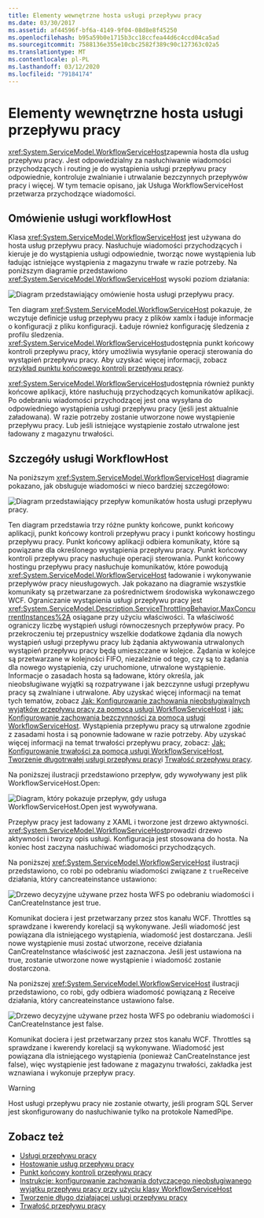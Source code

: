 ```yaml
---
title: Elementy wewnętrzne hosta usługi przepływu pracy
ms.date: 03/30/2017
ms.assetid: af44596f-bf6a-4149-9f04-08d8e8f45250
ms.openlocfilehash: b95a59b0e1715b3cc18ccfea44d6c4ccd04ca5ad
ms.sourcegitcommit: 7588136e355e10cbc2582f389c90c127363c02a5
ms.translationtype: MT
ms.contentlocale: pl-PL
ms.lasthandoff: 03/12/2020
ms.locfileid: "79184174"
---
```

# <a name="workflow-service-host-internals"></a>Elementy wewnętrzne hosta usługi przepływu pracy
<xref:System.ServiceModel.WorkflowServiceHost>zapewnia hosta dla usług przepływu pracy. Jest odpowiedzialny za nasłuchiwanie wiadomości przychodzących i routing je do wystąpienia usługi przepływu pracy odpowiednie, kontroluje zwalnianie i utrwalanie bezczynnych przepływów pracy i więcej. W tym temacie opisano, jak Usługa WorkflowServiceHost przetwarza przychodzące wiadomości.  
  
## <a name="workflowservicehost-overview"></a>Omówienie usługi workflowHost  

Klasa <xref:System.ServiceModel.WorkflowServiceHost> jest używana do hosta usług przepływu pracy. Nasłuchuje wiadomości przychodzących i kieruje je do wystąpienia usługi odpowiednie, tworząc nowe wystąpienia lub ładując istniejące wystąpienia z magazynu trwałe w razie potrzeby. Na poniższym diagramie przedstawiono <xref:System.ServiceModel.WorkflowServiceHost> wysoki poziom działania:
  
 ![Diagram przedstawiający omówienie hosta usługi przepływu pracy.](./media/workflow-service-host-internals/workflow-service-host-high-level-overview.gif)  
  
 Ten diagram <xref:System.ServiceModel.WorkflowServiceHost> pokazuje, że wczytuje definicje usług przepływu pracy z plików xamlx i ładuje informacje o konfiguracji z pliku konfiguracji. Ładuje również konfigurację śledzenia z profilu śledzenia. <xref:System.ServiceModel.WorkflowServiceHost>udostępnia punkt końcowy kontroli przepływu pracy, który umożliwia wysyłanie operacji sterowania do wystąpień przepływu pracy.  Aby uzyskać więcej informacji, zobacz [przykład punktu końcowego kontroli przepływu pracy](../../../../docs/framework/wcf/feature-details/workflow-control-endpoint.md).  
  
 <xref:System.ServiceModel.WorkflowServiceHost>udostępnia również punkty końcowe aplikacji, które nasłuchują przychodzących komunikatów aplikacji. Po odebraniu wiadomości przychodzącej jest ona wysyłana do odpowiedniego wystąpienia usługi przepływu pracy (jeśli jest aktualnie załadowana). W razie potrzeby zostanie utworzone nowe wystąpienie przepływu pracy. Lub jeśli istniejące wystąpienie zostało utrwalone jest ładowany z magazynu trwałości.  
  
## <a name="workflowservicehost-details"></a>Szczegóły usługi WorkflowHost  
 Na poniższym <xref:System.ServiceModel.WorkflowServiceHost> diagramie pokazano, jak obsługuje wiadomości w nieco bardziej szczegółowo:  
  
 ![Diagram przedstawiający przepływ komunikatów hosta usługi przepływu pracy.](./media/workflow-service-host-internals/workflow-service-host-message-flow.gif)  
  
 Ten diagram przedstawia trzy różne punkty końcowe, punkt końcowy aplikacji, punkt końcowy kontroli przepływu pracy i punkt końcowy hostingu przepływu pracy. Punkt końcowy aplikacji odbiera komunikaty, które są powiązane dla określonego wystąpienia przepływu pracy. Punkt końcowy kontroli przepływu pracy nasłuchuje operacji sterowania. Punkt końcowy hostingu przepływu pracy nasłuchuje komunikatów, które powodują <xref:System.ServiceModel.WorkflowServiceHost> ładowanie i wykonywanie przepływów pracy nieusługowych. Jak pokazano na diagramie wszystkie komunikaty są przetwarzane za pośrednictwem środowiska wykonawczego WCF.  Ograniczanie wystąpienia usługi przepływu pracy jest <xref:System.ServiceModel.Description.ServiceThrottlingBehavior.MaxConcurrentInstances%2A> osiągane przy użyciu właściwości. Ta właściwość ograniczy liczbę wystąpień usługi równoczesnych przepływów pracy. Po przekroczeniu tej przepustnicy wszelkie dodatkowe żądania dla nowych wystąpień usługi przepływu pracy lub żądania aktywowania utrwalonych wystąpień przepływu pracy będą umieszczane w kolejce. Żądania w kolejce są przetwarzane w kolejności FIFO, niezależnie od tego, czy są to żądania dla nowego wystąpienia, czy uruchomione, utrwalone wystąpienie. Informacje o zasadach hosta są ładowane, który określa, jak nieobsługiwane wyjątki są rozpatrywane i jak bezczynne usługi przepływu pracy są zwalniane i utrwalone. Aby uzyskać więcej informacji na temat tych tematów, zobacz [Jak: Konfigurowanie zachowania nieobsługiwalnych wyjątków przepływu pracy za pomocą usługi WorkflowServiceHost](../../../../docs/framework/wcf/feature-details/config-workflow-unhandled-exception-workflowservicehost.md) i [jak: Konfigurowanie zachowania bezczynności za pomocą usługi WorkflowServiceHost](../../../../docs/framework/wcf/feature-details/how-to-configure-idle-behavior-with-workflowservicehost.md). Wystąpienia przepływu pracy są utrwalone zgodnie z zasadami hosta i są ponownie ładowane w razie potrzeby. Aby uzyskać więcej informacji na temat trwałości przepływu pracy, zobacz: [Jak: Konfigurowanie trwałości za pomocą usługi WorkflowServiceHost](../../../../docs/framework/wcf/feature-details/how-to-configure-persistence-with-workflowservicehost.md), [Tworzenie długotrwałej usługi przepływu pracy](../../../../docs/framework/wcf/feature-details/creating-a-long-running-workflow-service.md)i [Trwałość przepływu pracy](../../../../docs/framework/windows-workflow-foundation/workflow-persistence.md).  
  
 Na poniższej ilustracji przedstawiono przepływ, gdy wywoływany jest plik WorkflowServiceHost.Open:  
  
 ![Diagram, który pokazuje przepływ, gdy usługa WorkflowServiceHost.Open jest wywoływana.](./media/workflow-service-host-internals/workflow-service-host-open.gif)  
  
 Przepływ pracy jest ładowany z XAML i tworzone jest drzewo aktywności. <xref:System.ServiceModel.WorkflowServiceHost>prowadzi drzewo aktywności i tworzy opis usługi. Konfiguracja jest stosowana do hosta. Na koniec host zaczyna nasłuchiwać wiadomości przychodzących.  
  
 Na poniższej <xref:System.ServiceModel.WorkflowServiceHost> ilustracji przedstawiono, co robi po odebraniu wiadomości związane z `true`Receive działania, który cancreateinstance ustawiono:  
  
 ![Drzewo decyzyjne używane przez hosta WFS po odebraniu wiadomości i CanCreateInstance jest true.](./media/workflow-service-host-internals/workflow-service-host-receive-message-cancreateinstance.gif)  
  
 Komunikat dociera i jest przetwarzany przez stos kanału WCF. Throttles są sprawdzane i kwerendy korelacji są wykonywane. Jeśli wiadomość jest powiązana dla istniejącego wystąpienia, wiadomość jest dostarczana. Jeśli nowe wystąpienie musi zostać utworzone, receive działania CanCreateInstance właściwość jest zaznaczona. Jeśli jest ustawiona na true, zostanie utworzone nowe wystąpienie i wiadomość zostanie dostarczona.  
  
 Na poniższej <xref:System.ServiceModel.WorkflowServiceHost> ilustracji przedstawiono, co robi, gdy odbiera wiadomość powiązaną z Receive działania, który cancreateinstance ustawiono false.  
  
 ![Drzewo decyzyjne używane przez hosta WFS po odebraniu wiadomości i CanCreateInstance jest false.](./media/workflow-service-host-internals/workflow-service-host-receive-message.gif)  
  
 Komunikat dociera i jest przetwarzany przez stos kanału WCF. Throttles są sprawdzane i kwerendy korelacji są wykonywane. Wiadomość jest powiązana dla istniejącego wystąpienia (ponieważ CanCreateInstance jest false), więc wystąpienie jest ładowane z magazynu trwałości, zakładka jest wznawiana i wykonuje przepływ pracy.  
  
> [!WARNING]
> Host usługi przepływu pracy nie zostanie otwarty, jeśli program SQL Server jest skonfigurowany do nasłuchiwanie tylko na protokole NamedPipe.  
  
## <a name="see-also"></a>Zobacz też

- [Usługi przepływu pracy](../../../../docs/framework/wcf/feature-details/workflow-services.md)
- [Hostowanie usług przepływu pracy](../../../../docs/framework/wcf/feature-details/hosting-workflow-services.md)
- [Punkt końcowy kontroli przepływu pracy](../../../../docs/framework/wcf/feature-details/workflow-control-endpoint.md)
- [Instrukcje: konfigurowanie zachowania dotyczącego nieobsługiwanego wyjątku przepływu pracy przy użyciu klasy WorkflowServiceHost](../../../../docs/framework/wcf/feature-details/config-workflow-unhandled-exception-workflowservicehost.md)
- [Tworzenie długo działającej usługi przepływu pracy](../../../../docs/framework/wcf/feature-details/creating-a-long-running-workflow-service.md)
- [Trwałość przepływu pracy](../../../../docs/framework/windows-workflow-foundation/workflow-persistence.md)
